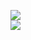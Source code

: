 [![](https://img.shields.io/badge/Made%20With-Github%20Spray-lightgrey.svg?style=for-the-badge&logo=github)](https://github.com/Annihil/github-spray#13642)  
[![](https://i.imgur.com/2DrTn0Z.gif)](https://github.com/Annihil/github-spray)